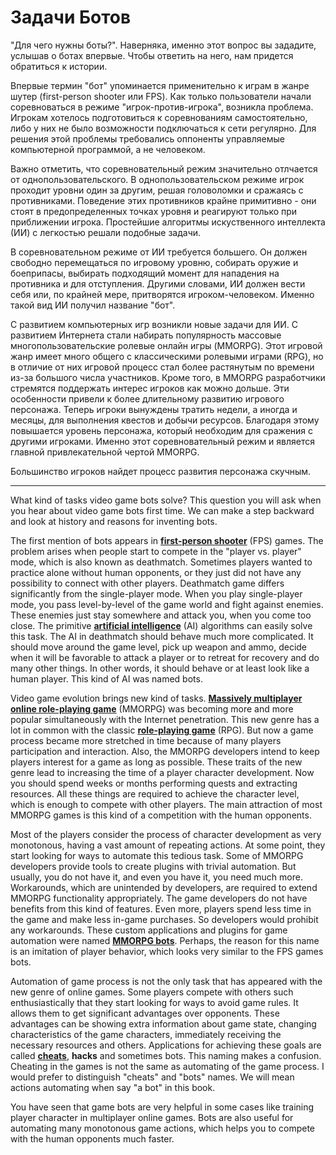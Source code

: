 # Задачи Ботов

"Для чего нужны боты?". Наверняка, именно этот вопрос вы зададите, услышав о ботах впервые. Чтобы ответить на него, нам придется обратиться к истории.

Впервые термин "бот" упоминается применительно к играм в жанре шутер (first-person shooter или FPS). Как только пользователи начали соревноваться в режиме "игрок-против-игрока", возникла проблема. Игрокам хотелось подготовиться к соревнованиям самостоятельно, либо у них не было возможности подключаться к сети регулярно. Для решения этой проблемы требовались оппоненты управляемые компьютерной программой, а не человеком.

Важно отметить, что соревновательный режим значительно отлчается от однопользовательского. В однопользовательском режиме игрок проходит уровни один за другим, решая головоломки и сражаясь с противниками. Поведение этих противников крайне примитивно - они стоят в предопределенных точках уровня и реагируют только при приближении игрока. Простейшие алгоритмы искуственного интеллекта (ИИ) с легкостью решали подобные задачи.

В соревновательном режиме от ИИ требуется большего. Он должен свободно перемещаться по игровому уровню, собирать оружие и боеприпасы, выбирать подходящий момент для нападения на противника и для отступления. Другими словами, ИИ должен вести себя или, по крайней мере, притворятся игроком-человеком. Именно такой вид ИИ получил название "бот".

С развитием компьютерных игр возникли новые задачи для ИИ. С развитием Интернета стали набирать популярность массовые многопользовательские ролевые онлайн игры (MMORPG). Этот игровой жанр имеет много общего с классическими ролевыми играми (RPG), но в отличие от них игровой процесс стал более растянутым по времени из-за большого числа участников. Кроме того, в MMORPG разработчики стремятся поддержать интерес игроков как можно дольше. Эти особенности привели к более длительному развитию игрового персонажа. Теперь игроки вынуждены тратить недели, а иногда и месяцы, для выполнения квестов и добычи ресурсов. Благодаря этому повышается уровень персонажа, который необходим для сражения с другими игроками. Именно этот соревновательный режим и является главной привлекательной чертой MMORPG.

Большинство игроков найдет процесс развития персонажа скучным.


----

What kind of tasks video game bots solve? This question you will ask when you hear about video game bots first time. We can make a step backward and look at history and reasons for inventing bots.

The first mention of bots appears in [**first-person shooter**](https://en.wikipedia.org/wiki/First-person_shooter) (FPS) games. The problem arises when people start to compete in the "player vs. player" mode, which is also known as deathmatch. Sometimes players wanted to practice alone without human opponents, or they just did not have any possibility to connect with other players. Deathmatch game differs significantly from the single-player mode. When you play single-player mode, you pass level-by-level of the game world and fight against enemies. These enemies just stay somewhere and attack you, when you come too close. The primitive [**artificial intelligence**](https://en.wikipedia.org/wiki/Artificial_intelligence_%28video_games%29) (AI) algorithms can easily solve this task. The AI in deathmatch should behave much more complicated. It should move around the game level, pick up weapon and ammo,  decide when it will be favorable to attack a player or to retreat for recovery and do many other things. In other words, it should behave or at least look like a human player. This kind of AI was named bots.

Video game evolution brings new kind of tasks. [**Massively multiplayer online role-playing game**](https://en.wikipedia.org/wiki/Massively_multiplayer_online_role-playing_game) (MMORPG) was becoming more and more popular simultaneously with the Internet penetration. This new genre has a lot in common with the classic [**role-playing game**](https://en.wikipedia.org/wiki/Role-playing_video_game) (RPG). But now a game process became more stretched in time because of many players participation and interaction. Also, the MMORPG developers intend to keep players interest for a game as long as possible. These traits of the new genre lead to increasing the time of a player character development. Now you should spend weeks or months performing quests and extracting resources. All these things are required to achieve the character level, which is enough to compete with other players. The main attraction of most MMORPG games is this kind of a competition with the human opponents.

Most of the players consider the process of character development as very monotonous, having a vast amount of repeating actions. At some point, they start looking for ways to automate this tedious task. Some of MMORPG developers provide tools to create plugins with trivial automation. But usually, you do not have it, and even you have it, you need much more. Workarounds, which are unintended by developers, are required to extend MMORPG functionality appropriately. The game developers do not have benefits from this kind of features. Even more, players spend less time in the game and make less in-game purchases. So developers would prohibit any workarounds. These custom applications and plugins for game automation were named [**MMORPG bots**](https://en.wikipedia.org/wiki/MMORPG_bots). Perhaps, the reason for this name is an imitation of player behavior, which looks very similar to the FPS games bots.

Automation of game process is not the only task that has appeared with the new genre of online games. Some players compete with others such enthusiastically that they start looking for ways to avoid game rules. It allows them to get significant advantages over opponents. These advantages can be showing extra information about game state, changing characteristics of the game characters, immediately receiving the necessary resources and others. Applications for achieving these goals are called [**cheats**](https://en.wikipedia.org/wiki/Cheating_in_online_games), **hacks** and sometimes bots. This naming makes a confusion. Cheating in the games is not the same as automating of the game process. I would prefer to distinguish "cheats" and "bots" names. We will mean actions automating when say "a bot" in this book.

You have seen that game bots are very helpful in some cases like training player character in multiplayer online games. Bots are also useful for automating many monotonous game actions, which helps you to compete with the human opponents much faster.
